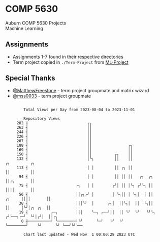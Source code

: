# COMP 5630
Auburn COMP 5630 Projects  
Machine Learning

## Assignments
- Assignments 1-7 found in their respective directories
- Term project copied in `./Term-Project` from [ML-Project](https://github.com/wumphlett/ML-Project)

## Special Thanks
- [@MatthewFreestone](https://github.com/MatthewFreestone) - term project groupmate and matrix wizard
- [@mss0033](https://github.com/mss0033) - term project groupmate

```

        Total Views per Day from 2023-08-04 to 2023-11-01

        Repository Views
     282 ┼                          ╭╮
     263 ┤                          ││
     244 ┤                          ││
     226 ┤                          ││
     207 ┤                          ││
     188 ┤                          ││                ╭╮
     169 ┤                          ││                ││
     150 ┤                          ││          ╭╮    ││
     132 ┤                          │╰╮         ││    ││                          ╭╮         ╭╮
     113 ┤                          │ │         ││ ╭╮ ││                          ││         ││
      94 ┤                          │ │         ││ ││ ││   ╭╮  ╭╮                 ││╭╮       ││
      75 ┤                     ╭╮   │ │        ╭╯│ ││ │╰╮ ╭╯╰╮ ││                 ││││       ││
      56 ┤                     ││╭╮╭╯ │        │ ╰╮││ │ ╰╮│  │ ││          ╭╮     ││││       ││
      38 ┤                     │││╰╯  │      ╭╮│  ││╰╮│  ││  ╰╮││          ││     │╰╯│╭╮ ╭╮  ││
      19 ┤          ╭─╮        │││    ╰─╮ ╭──╯││  ││ ╰╯  ╰╯   ╰╯╰╮        ╭╯╰──╮╭─╯  ╰╯│╭╯│  ││╭╮
       0 ┼──────────╯ ╰────────╯╰╯      ╰─╯   ╰╯  ╰╯             ╰────────╯    ╰╯      ╰╯ ╰──╯╰╯╰──

        Chart last updated - Wed Nov  1 00:00:28 2023 UTC
        
```
